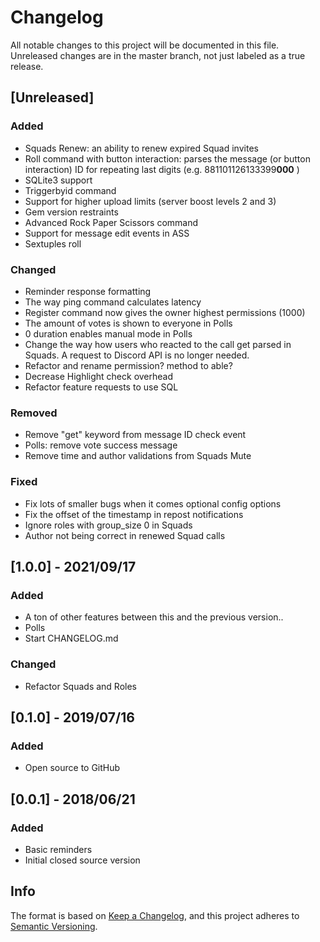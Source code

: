 # Changelog

All notable changes to this project will be documented in this file. Unreleased changes are in the master branch, not just labeled as a true release.

## [Unreleased]
### Added
- Squads Renew: an ability to renew expired Squad invites
- Roll command with button interaction: parses the message (or button interaction) ID for repeating last digits (e.g. 881101126133399**000** )
- SQLite3 support
- Triggerbyid command
- Support for higher upload limits (server boost levels 2 and 3)
- Gem version restraints
- Advanced Rock Paper Scissors command
- Support for message edit events in ASS
- Sextuples roll

### Changed
- Reminder response formatting
- The way ping command calculates latency
- Register command now gives the owner highest permissions (1000)
- The amount of votes is shown to everyone in Polls
- 0 duration enables manual mode in Polls
- Change the way how users who reacted to the call get parsed in Squads. A request to Discord API is no longer needed.
- Refactor and rename permission? method to able?
- Decrease Highlight check overhead
- Refactor feature requests to use SQL

### Removed
- Remove "get" keyword from message ID check event
- Polls: remove vote success message
- Remove time and author validations from Squads Mute

### Fixed
- Fix lots of smaller bugs when it comes optional config options
- Fix the offset of the timestamp in repost notifications
- Ignore roles with group_size 0 in Squads
- Author not being correct in renewed Squad calls

## [1.0.0] - 2021/09/17
### Added
- A ton of other features between this and the previous version..
- Polls
- Start CHANGELOG.md

### Changed
- Refactor Squads and Roles

## [0.1.0] - 2019/07/16
### Added
- Open source to GitHub

## [0.0.1] - 2018/06/21
### Added
- Basic reminders
- Initial closed source version

## Info
The format is based on [Keep a Changelog](https://keepachangelog.com/en/1.0.0/),
and this project adheres to [Semantic Versioning](https://semver.org/spec/v2.0.0.html).
